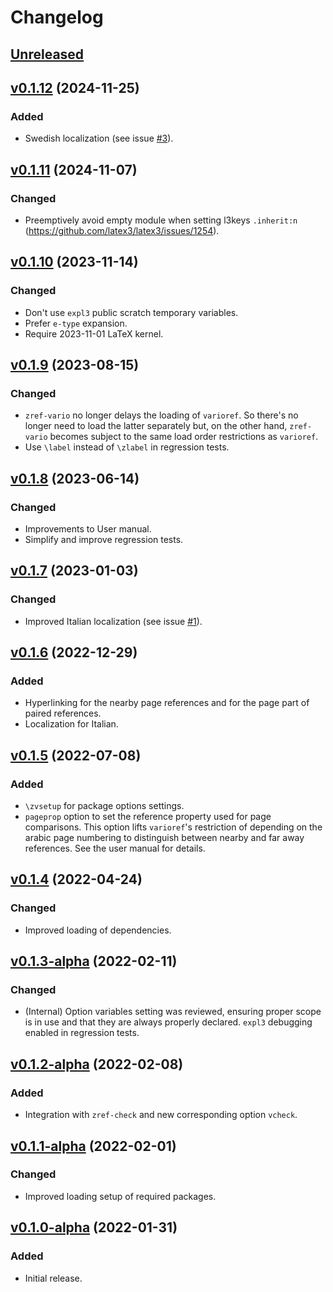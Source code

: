 # Changelog

## [Unreleased](https://github.com/gusbrs/zref-vario/compare/v0.1.12...HEAD)

## [v0.1.12](https://github.com/gusbrs/zref-vario/compare/v0.1.11...v0.1.12) (2024-11-25)

### Added
- Swedish localization (see issue
  [#3](https://github.com/gusbrs/zref-vario/issues/3)).

## [v0.1.11](https://github.com/gusbrs/zref-vario/compare/v0.1.10...v0.1.11) (2024-11-07)

### Changed
- Preemptively avoid empty module when setting l3keys `.inherit:n`
  (https://github.com/latex3/latex3/issues/1254).

## [v0.1.10](https://github.com/gusbrs/zref-vario/compare/v0.1.9...v0.1.10) (2023-11-14)

### Changed
- Don't use `expl3` public scratch temporary variables.
- Prefer `e-type` expansion.
- Require 2023-11-01 LaTeX kernel.

## [v0.1.9](https://github.com/gusbrs/zref-vario/compare/v0.1.8...v0.1.9) (2023-08-15)

### Changed
- `zref-vario` no longer delays the loading of `varioref`.  So there's no
  longer need to load the latter separately but, on the other hand,
  `zref-vario` becomes subject to the same load order restrictions as
  `varioref`.
- Use `\label` instead of `\zlabel` in regression tests.

## [v0.1.8](https://github.com/gusbrs/zref-vario/compare/v0.1.7...v0.1.8) (2023-06-14)

### Changed
- Improvements to User manual.
- Simplify and improve regression tests.

## [v0.1.7](https://github.com/gusbrs/zref-vario/compare/v0.1.6...v0.1.7) (2023-01-03)

### Changed
- Improved Italian localization (see issue
  [#1](https://github.com/gusbrs/zref-vario/issues/1)).

## [v0.1.6](https://github.com/gusbrs/zref-vario/compare/v0.1.5...v0.1.6) (2022-12-29)

### Added
- Hyperlinking for the nearby page references and for the page part of paired
  references.
- Localization for Italian.

## [v0.1.5](https://github.com/gusbrs/zref-vario/compare/v0.1.4...v0.1.5) (2022-07-08)

### Added
- `\zvsetup` for package options settings.
- `pageprop` option to set the reference property used for page comparisons.
  This option lifts `varioref`'s restriction of depending on the arabic page
  numbering to distinguish between nearby and far away references.  See the
  user manual for details.

## [v0.1.4](https://github.com/gusbrs/zref-vario/compare/v0.1.3-alpha...v0.1.4) (2022-04-24)

### Changed
- Improved loading of dependencies.

## [v0.1.3-alpha](https://github.com/gusbrs/zref-vario/compare/v0.1.2-alpha...v0.1.3-alpha) (2022-02-11)

### Changed
- (Internal) Option variables setting was reviewed, ensuring proper scope is
  in use and that they are always properly declared.  `expl3` debugging
  enabled in regression tests.

## [v0.1.2-alpha](https://github.com/gusbrs/zref-vario/compare/v0.1.1-alpha...v0.1.2-alpha) (2022-02-08)

### Added
- Integration with `zref-check` and new corresponding option `vcheck`.

## [v0.1.1-alpha](https://github.com/gusbrs/zref-vario/compare/v0.1.0-alpha...v0.1.1-alpha) (2022-02-01)

### Changed
- Improved loading setup of required packages.

## [v0.1.0-alpha](https://github.com/gusbrs/zref-vario/releases/tag/v0.1.0-alpha) (2022-01-31)

### Added
- Initial release.
